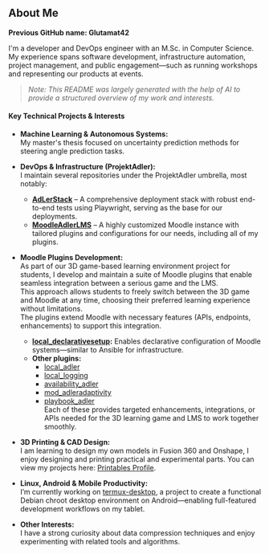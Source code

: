 ## About Me

**Previous GitHub name: Glutamat42**

I'm a developer and DevOps engineer with an M.Sc. in Computer Science. My experience spans software development, infrastructure automation, project management, and public engagement—such as running workshops and representing our products at events.

> _Note: This README was largely generated with the help of AI to provide a structured overview of my work and interests._

#### Key Technical Projects & Interests

- **Machine Learning & Autonomous Systems:**  
  My master's thesis focused on uncertainty prediction methods for steering angle prediction tasks.

- **DevOps & Infrastructure (ProjektAdler):**  
  I maintain several repositories under the ProjektAdler umbrella, most notably:
  - **[AdLerStack](https://github.com/ProjektAdLer/AdLerStack)** – A comprehensive deployment stack with robust end-to-end tests using Playwright, serving as the base for our deployments.
  - **[MoodleAdlerLMS](https://github.com/ProjektAdLer/MoodleAdlerLMS)** – A highly customized Moodle instance with tailored plugins and configurations for our needs, including all of my plugins.

- **Moodle Plugins Development:**  
  As part of our 3D game-based learning environment project for students, I develop and maintain a suite of Moodle plugins that enable seamless integration between a serious game and the LMS.  
  This approach allows students to freely switch between the 3D game and Moodle at any time, choosing their preferred learning experience without limitations.  
  The plugins extend Moodle with necessary features (APIs, endpoints, enhancements) to support this integration.

  - **[local_declarativesetup](https://github.com/ProjektAdLer/MoodlePlugin-local_declarativesetup):** Enables declarative configuration of Moodle systems—similar to Ansible for infrastructure.  
  - **Other plugins:**  
    - [local_adler](https://github.com/ProjektAdLer/MoodlePlugin-local_adler)  
    - [local_logging](https://github.com/ProjektAdLer/MoodlePlugin-local_logging)  
    - [availability_adler](https://github.com/ProjektAdLer/MoodlePlugin-availability_adler)  
    - [mod_adleradaptivity](https://github.com/ProjektAdLer/MoodlePlugin-mod_adleradaptivity)  
    - [playbook_adler](https://github.com/ProjektAdLer/MoodlePlugin-playbook_adler)  
    Each of these provides targeted enhancements, integrations, or APIs needed for the 3D learning game and LMS to work together smoothly.

- **3D Printing & CAD Design:**  
  I am learning to design my own models in Fusion 360 and Onshape, I enjoy designing and printing practical and experimental parts. You can view my projects here: [Printables Profile](https://www.printables.com/@Markus_2936887).

- **Linux, Android & Mobile Productivity:**  
  I’m currently working on [termux-desktop](https://github.com/Glutamat42/termux-desktops), a project to create a functional Debian chroot desktop environment on Android—enabling full-featured development workflows on my tablet.

- **Other Interests:**  
  I have a strong curiosity about data compression techniques and enjoy experimenting with related tools and algorithms.
